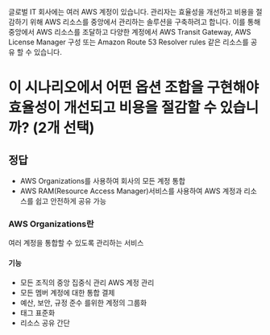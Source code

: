 글로벌 IT 회사에는 여러 AWS 계정이 있습니다. 관리자는 효율성을 개선하고 비용을 절감하기 위해 AWS 리소스를 중앙에서 관리하는 솔루션을 구축하려고 합니다. 이를 통해 중앙에서 AWS 리소스를 조달하고 다양한 계정에서 AWS Transit Gateway, AWS License Manager 구성 또는 Amazon Route 53 Resolver rules 같은 리소스를 공유 할 수 있습니다.

# 이 시나리오에서 어떤 옵션 조합을 구현해야 효율성이 개선되고 비용을 절감할 수 있습니까? (2개 선택)

## 정답

- AWS Organizations를 사용하여 회사의 모든 계정 통합
- AWS RAM(Resource Access Manager)서비스를 사용하여 AWS 계정과 리소스를 쉽고 안전하게 공유 가능

### AWS Organizations란
여러 계정을 통합할 수 있도록 관리하는 서비스

#### 기능
- 모든 조직의 중앙 집중식 관리 AWS 계정 관리
- 모든 멤버 계정에 대한 통합 결제
- 예산, 보안, 규정 준수 를위한 계정의 그룹화
- 태그 표준화
- 리소스 공유 간단
